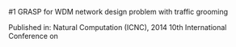 #1 GRASP for WDM network design problem with traffic grooming

Published in:
Natural Computation (ICNC), 2014 10th International Conference on